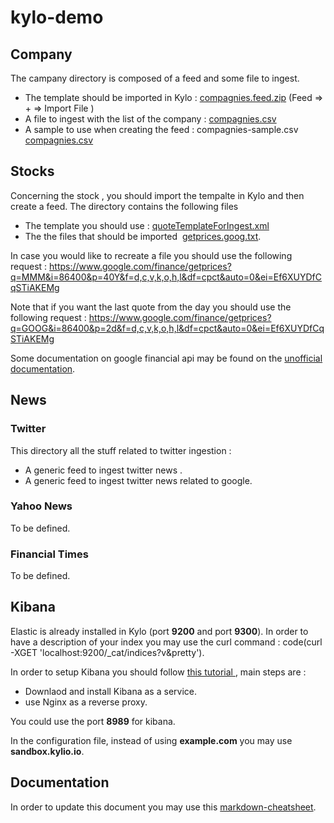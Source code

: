 # kylo-demo

## Company

The campany directory is composed of a feed and some file to ingest. 
* The template should be imported in Kylo : [compagnies.feed.zip](stocks/compagnies/feed/compagnies.feed.zip ) (Feed => + => Import File ) 
* A file to ingest with the list of the company : [compagnies.csv](stocks/compagnies/input/compagnies.csv )
* A sample to use when creating the feed : compagnies-sample.csv  [compagnies.csv](stocks/compagnies/input/compagnies-sample.csv) 


## Stocks
Concerning the stock , you should import the tempalte in Kylo and then create a feed. The directory contains the following files 
* The template you should use : [quoteTemplateForIngest.xml](stocks/quotes/quoteTemplateForIngest.xml )
* The the files that should be imported  [getprices.goog.txt](stocks/quotes/input/02_fileToIngest/getprices.goog.txt ).

In case you would like to recreate a file you should use the following request : 
https://www.google.com/finance/getprices?q=MMM&i=86400&p=40Y&f=d,c,v,k,o,h,l&df=cpct&auto=0&ei=Ef6XUYDfCqSTiAKEMg

Note that if you want the last quote from the day you should use the following request : 
https://www.google.com/finance/getprices?q=GOOG&i=86400&p=2d&f=d,c,v,k,o,h,l&df=cpct&auto=0&ei=Ef6XUYDfCqSTiAKEMg

Some documentation on google financial api may be found on the [unofficial documentation](http://www.networkerror.org/component/content/article/1-technical-wootness/44-googles-undocumented-finance-api.html).

## News 

### Twitter

This directory all the stuff related to twitter ingestion :
* A generic feed to ingest twitter news .  
* A generic feed to ingest twitter news related to google. 

### Yahoo News 
To be defined.

### Financial Times 
To be defined.


## Kibana 

Elastic is already installed in Kylo (port __9200__ and port __9300__).
In order to have a description of your index you may use the curl command : code(curl -XGET 'localhost:9200/_cat/indices?v&pretty').

In order to setup Kibana you should follow [this tutorial ](https://www.digitalocean.com/community/tutorials/how-to-install-elasticsearch-logstash-and-kibana-elk-stack-on-centos-7), main steps are : 
* Downlaod and install Kibana as a service.
* use Nginx as a reverse proxy. 

You could use the port __8989__ for kibana. 

In the configuration file, instead of using __example.com__  you may use __sandbox.kylio.io__.






## Documentation 

In order to update this document you may use this [markdown-cheatsheet](https://github.com/tchapi/markdown-cheatsheet/blob/master/README.md).
